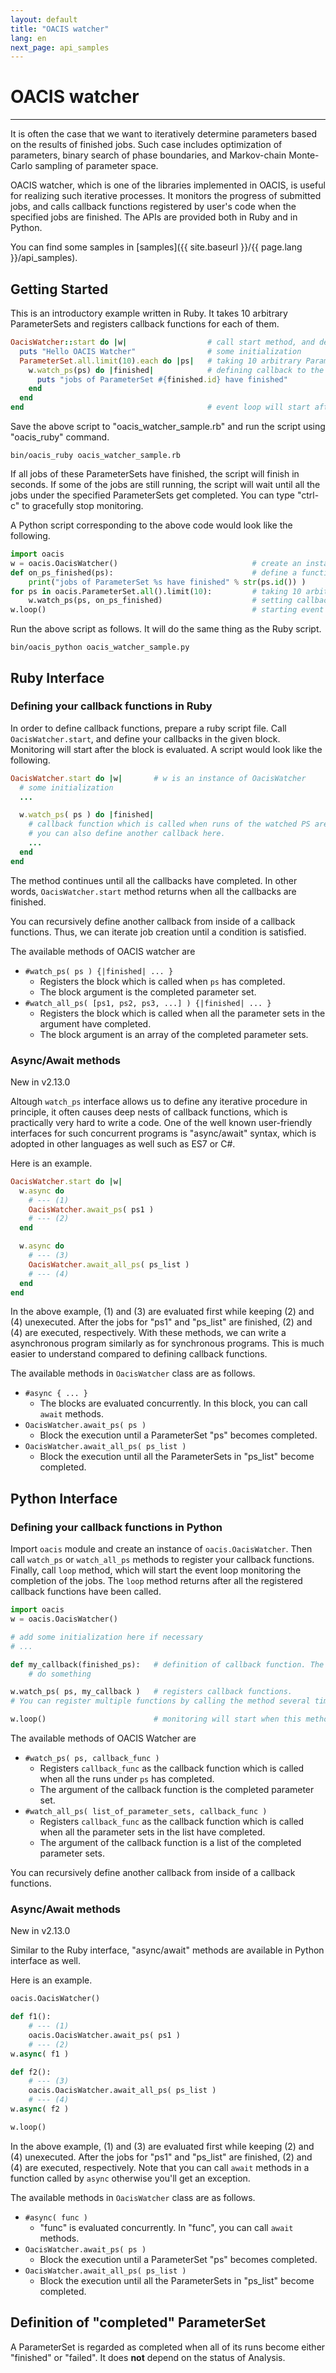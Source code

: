 ```yaml
---
layout: default
title: "OACIS watcher"
lang: en
next_page: api_samples
---
```


# OACIS watcher

---

It is often the case that we want to iteratively determine parameters based on the results of finished jobs.
Such case includes optimization of parameters, binary search of phase boundaries, and Markov-chain Monte-Carlo sampling of parameter space.

OACIS watcher, which is one of the libraries implemented in OACIS, is useful for realizing such iterative processes.
It monitors the progress of submitted jobs, and calls callback functions registered by user's code when the specified jobs are finished.
The APIs are provided both in Ruby and in Python.

You can find some samples in [samples]({{ site.baseurl }}/{{ page.lang }}/api_samples).

## Getting Started

This is an introductory example written in Ruby.
It takes 10 arbitrary ParameterSets and registers callback functions for each of them.

```ruby
OacisWatcher::start do |w|                  # call start method, and define callbacks in the block
  puts "Hello OACIS Watcher"                # some initialization
  ParameterSet.all.limit(10).each do |ps|   # taking 10 arbitrary ParameterSet
    w.watch_ps(ps) do |finished|            # defining callback to the ParameterSet
      puts "jobs of ParameterSet #{finished.id} have finished"
    end
  end
end                                         # event loop will start after you defined callbacks
```

Save the above script to "oacis_watcher_sample.rb" and run the script using "oacis_ruby" command.

```
bin/oacis_ruby oacis_watcher_sample.rb
```

If all jobs of these ParameterSets have finished, the script will finish in seconds. If some of the jobs are still running, the script will wait until all the jobs under the specified ParameterSets get completed. You can type "ctrl-c" to gracefully stop monitoring.

A Python script corresponding to the above code would look like the following.

```python
import oacis
w = oacis.OacisWatcher()                              # create an instance of OacisWatcher
def on_ps_finished(ps):                               # define a function which is called when a ParameterSet is completed
    print("jobs of ParameterSet %s have finished" % str(ps.id()) )
for ps in oacis.ParameterSet.all().limit(10):         # taking 10 arbitrary ParameterSet
    w.watch_ps(ps, on_ps_finished)                    # setting callback function to each ParameterSet
w.loop()                                              # starting event loop. The method returns when all the callback functions finished
```

Run the above script as follows. It will do the same thing as the Ruby script.

```
bin/oacis_python oacis_watcher_sample.py
```

## Ruby Interface

### Defining your callback functions in Ruby

In order to define callback functions, prepare a ruby script file.
Call `OacisWatcher.start`, and define your callbacks in the given block. Monitoring will start after the block is evaluated.
A script would look like the following.

```ruby
OacisWatcher.start do |w|       # w is an instance of OacisWatcher
  # some initialization
  ...

  w.watch_ps( ps ) do |finished|
    # callback function which is called when runs of the watched PS are finished.
    # you can also define another callback here.
    ...
  end
end
```

The method continues until all the callbacks have completed. In other words, `OacisWatcher.start` method returns when all the callbacks are finished.

You can recursively define another callback from inside of a callback functions. Thus, we can iterate job creation until a condition is satisfied.

The available methods of OACIS watcher are

- `#watch_ps( ps ) {|finished| ... }`
    - Registers the block which is called when `ps` has completed.
    - The block argument is the completed parameter set.
- `#watch_all_ps( [ps1, ps2, ps3, ...] ) {|finished| ... }`
    - Registers the block which is called when all the parameter sets in the argument have completed.
    - The block argument is an array of the completed parameter sets.

### Async/Await methods

<span class="label label-success">New in v2.13.0</span>

Altough `watch_ps` interface allows us to define any iterative procedure in principle, it often causes deep nests of callback functions, which is practically very hard to write a code.
One of the well known user-friendly interfaces for such concurrent programs is "async/await" syntax, which is adopted in other languages as well such as ES7 or C#.

Here is an example.

```ruby
OacisWatcher.start do |w|
  w.async do
    # --- (1)
    OacisWatcher.await_ps( ps1 )
    # --- (2)
  end

  w.async do
    # --- (3)
    OacisWatcher.await_all_ps( ps_list )
    # --- (4)
  end
end
```

In the above example, (1) and (3) are evaluated first while keeping (2) and (4) unexecuted. After the jobs for "ps1" and "ps_list" are finished, (2) and (4) are executed, respectively.
With these methods, we can write a asynchronous program similarly as for synchronous programs. This is much easier to understand compared to defining callback functions.

The available methods in `OacisWatcher` class are as follows.

- `#async { ... }`
    - The blocks are evaluated concurrently. In this block, you can call `await` methods.
- `OacisWatcher.await_ps( ps )`
    - Block the execution until a ParameterSet "ps" becomes completed.
- `OacisWatcher.await_all_ps( ps_list )`
    - Block the execution until all the ParameterSets in "ps_list" become completed.

## Python Interface

### Defining your callback functions in Python

Import `oacis` module and create an instance of `oacis.OacisWatcher`.
Then call `watch_ps` or `watch_all_ps` methods to register your callback functions.
Finally, call `loop` method, which will start the event loop monitoring the completion of the jobs.
The `loop` method returns after all the registered callback functions have been called.

```python
import oacis
w = oacis.OacisWatcher()

# add some initialization here if necessary
# ...

def my_callback(finished_ps):   # definition of callback function. The argument is the finished ParameterSet object.
    # do something

w.watch_ps( ps, my_callback )   # registers callback functions.
# You can register multiple functions by calling the method several times.

w.loop()                        # monitoring will start when this method is called.
```

The available methods of OACIS Watcher are

- `#watch_ps( ps, callback_func )`
    - Registers `callback_func` as the callback function which is called when all the runs under `ps` has completed.
    - The argument of the callback function is the completed parameter set.
- `#watch_all_ps( list_of_parameter_sets, callback_func )`
    - Registers `callback_func` as the callback function which is called when all the parameter sets in the list have completed.
    - The argument of the callback function is a list of the completed parameter sets.

You can recursively define another callback from inside of a callback functions.

### Async/Await methods

<span class="label label-success">New in v2.13.0</span>

Similar to the Ruby interface, "async/await" methods are available in Python interface as well.

Here is an example.

```python
oacis.OacisWatcher()

def f1():
    # --- (1)
    oacis.OacisWatcher.await_ps( ps1 )
    # --- (2)
w.async( f1 )

def f2():
    # --- (3)
    oacis.OacisWatcher.await_all_ps( ps_list )
    # --- (4)
w.async( f2 )

w.loop()
```

In the above example, (1) and (3) are evaluated first while keeping (2) and (4) unexecuted. After the jobs for "ps1" and "ps_list" are finished, (2) and (4) are executed, respectively.
Note that you can call `await` methods in a function called by `async` otherwise you'll get an exception.

The available methods in `OacisWatcher` class are as follows.

- `#async( func )`
    - "func" is evaluated concurrently. In "func", you can call `await` methods.
- `OacisWatcher.await_ps( ps )`
    - Block the execution until a ParameterSet "ps" becomes completed.
- `OacisWatcher.await_all_ps( ps_list )`
    - Block the execution until all the ParameterSets in "ps_list" become completed.

## Definition of "completed" ParameterSet

A ParameterSet is regarded as completed when all of its runs become either "finished" or "failed".
It does **not** depend on the status of Analysis.

